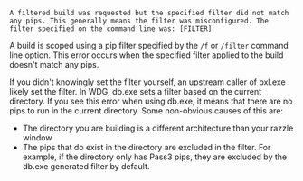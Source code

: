     A filtered build was requested but the specified filter did not match any pips. This generally means the filter was misconfigured. The filter specified on the command line was: [FILTER]

A build is scoped using a pip filter specified by the `/f` or `/filter` command line option. This error occurs when the specified filter applied to the build doesn't match any pips.

If you didn't knowingly set the filter yourself, an upstream caller of bxl.exe likely set the filter. In WDG, db.exe sets a filter based on the current directory. If you see this error when using db.exe, it means that there are no pips to run in the current directory. Some non-obvious causes of this are:
* The directory you are building is a different architecture than your razzle window
* The pips that do exist in the directory are excluded in the filter. For example, if the directory only has Pass3 pips, they are excluded by the db.exe generated filter by default.
